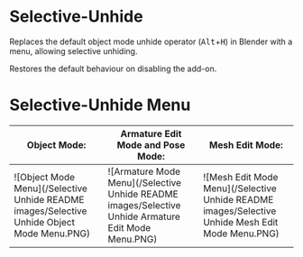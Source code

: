# Selective-Unhide

Replaces the default object mode unhide operator (<kbd>Alt</kbd>+<kbd>H</kbd>) in Blender with a menu, allowing selective unhiding.

Restores the default behaviour on disabling the add-on.


# Selective-Unhide Menu

| Object Mode:  | Armature Edit Mode and Pose Mode: | Mesh Edit Mode: |
| ------------- | ------------- | ------------- |
| ![Object Mode Menu](/Selective Unhide README images/Selective Unhide Object Mode Menu.PNG) | ![Armature Mode Menu](/Selective Unhide README images/Selective Unhide Armature Edit Mode Menu.PNG)  | ![Mesh Edit Mode Menu](/Selective Unhide README images/Selective Unhide Mesh Edit Mode Menu.PNG) |



  




